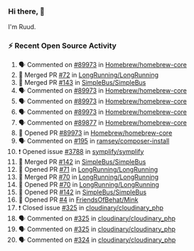### Hi there, 👋

I'm Ruud.
 
### :zap: Recent Open Source Activity

<!--START_SECTION:activity-->
1. 🗣 Commented on [#89973](https://github.com/Homebrew/homebrew-core/issues/89973) in [Homebrew/homebrew-core](https://github.com/Homebrew/homebrew-core)
2. 🎉 Merged PR [#72](https://github.com/LongRunning/LongRunning/pull/72) in [LongRunning/LongRunning](https://github.com/LongRunning/LongRunning)
3. 🎉 Merged PR [#143](https://github.com/SimpleBus/SimpleBus/pull/143) in [SimpleBus/SimpleBus](https://github.com/SimpleBus/SimpleBus)
4. 🗣 Commented on [#89973](https://github.com/Homebrew/homebrew-core/issues/89973) in [Homebrew/homebrew-core](https://github.com/Homebrew/homebrew-core)
5. 🗣 Commented on [#89973](https://github.com/Homebrew/homebrew-core/issues/89973) in [Homebrew/homebrew-core](https://github.com/Homebrew/homebrew-core)
6. 🗣 Commented on [#89973](https://github.com/Homebrew/homebrew-core/issues/89973) in [Homebrew/homebrew-core](https://github.com/Homebrew/homebrew-core)
7. 🗣 Commented on [#89877](https://github.com/Homebrew/homebrew-core/issues/89877) in [Homebrew/homebrew-core](https://github.com/Homebrew/homebrew-core)
8. 💪 Opened PR [#89973](https://github.com/Homebrew/homebrew-core/pull/89973) in [Homebrew/homebrew-core](https://github.com/Homebrew/homebrew-core)
9. 🗣 Commented on [#195](https://github.com/ramsey/composer-install/issues/195) in [ramsey/composer-install](https://github.com/ramsey/composer-install)
10. ❗️ Opened issue [#3788](https://github.com/symplify/symplify/issues/3788) in [symplify/symplify](https://github.com/symplify/symplify)
11. 🎉 Merged PR [#142](https://github.com/SimpleBus/SimpleBus/pull/142) in [SimpleBus/SimpleBus](https://github.com/SimpleBus/SimpleBus)
12. 💪 Opened PR [#71](https://github.com/LongRunning/LongRunning/pull/71) in [LongRunning/LongRunning](https://github.com/LongRunning/LongRunning)
13. 🎉 Merged PR [#70](https://github.com/LongRunning/LongRunning/pull/70) in [LongRunning/LongRunning](https://github.com/LongRunning/LongRunning)
14. 💪 Opened PR [#70](https://github.com/LongRunning/LongRunning/pull/70) in [LongRunning/LongRunning](https://github.com/LongRunning/LongRunning)
15. 💪 Opened PR [#142](https://github.com/SimpleBus/SimpleBus/pull/142) in [SimpleBus/SimpleBus](https://github.com/SimpleBus/SimpleBus)
16. 💪 Opened PR [#4](https://github.com/FriendsOfBehat/Mink/pull/4) in [FriendsOfBehat/Mink](https://github.com/FriendsOfBehat/Mink)
17. ❗️ Closed issue [#325](https://github.com/cloudinary/cloudinary_php/issues/325) in [cloudinary/cloudinary_php](https://github.com/cloudinary/cloudinary_php)
18. 🗣 Commented on [#325](https://github.com/cloudinary/cloudinary_php/issues/325) in [cloudinary/cloudinary_php](https://github.com/cloudinary/cloudinary_php)
19. 🗣 Commented on [#325](https://github.com/cloudinary/cloudinary_php/issues/325) in [cloudinary/cloudinary_php](https://github.com/cloudinary/cloudinary_php)
20. 🗣 Commented on [#324](https://github.com/cloudinary/cloudinary_php/issues/324) in [cloudinary/cloudinary_php](https://github.com/cloudinary/cloudinary_php)
<!--END_SECTION:activity-->
